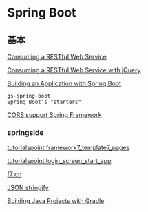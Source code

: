 # Spring Boot



## 基本

[Consuming a RESTful Web Service](https://spring.io/guides/gs/consuming-rest/)

[Consuming a RESTful Web Service with jQuery](https://spring.io/guides/gs/consuming-rest-jquery/)

[Building an Application with Spring Boot](https://spring.io/guides/gs/spring-boot/#initial)

    gs-spring-boot
    Spring Boot's "starters"

[CORS support  Spring Framework ](https://spring.io/blog/2015/06/08/cors-support-in-spring-framework)

### springside

[tutorialspoint framework7_template7_pages](https://www.tutorialspoint.com/framework7/framework7_template7_pages.htm)

[tutorialspoint login_screen_start_app](https://www.tutorialspoint.com/framework7/login_screen_start_app.htm)

[f7 cn](http://docs.framework7.cn/Index/list_view.html)

[JSON stringify](https://developer.mozilla.org/en-US/docs/Web/JavaScript/Reference/Global_Objects/JSON/stringify)

[Building Java Projects with Gradle](https://spring.io/guides/gs/gradle/)
